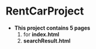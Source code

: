 # RentCarProject
* **This project contains 5 pages**
    1. for **index.html**
    2. **searchResult.html**
